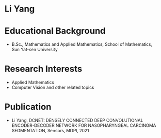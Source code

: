 # Li Yang
# Educational Background
* B.Sc., Mathematics and Applied Mathematics, School of Mathematics, Sun Yat-sen University
# Research Interests
* Applied Mathematics
* Computer Vision and other related topics
# Publication
* Li Yang, DCNET: DENSELY CONNECTED DEEP CONVOLUTIONAL ENCODER-DECODER NETWORK FOR NASOPHARYNGEAL CARCINOMA SEGMENTATION, Sensors, MDPI, 2021

<!---
MechanicModel/MechanicModel is a ✨ special ✨ repository because its `README.md` (this file) appears on your GitHub profile.
You can click the Preview link to take a look at your changes.
--->
